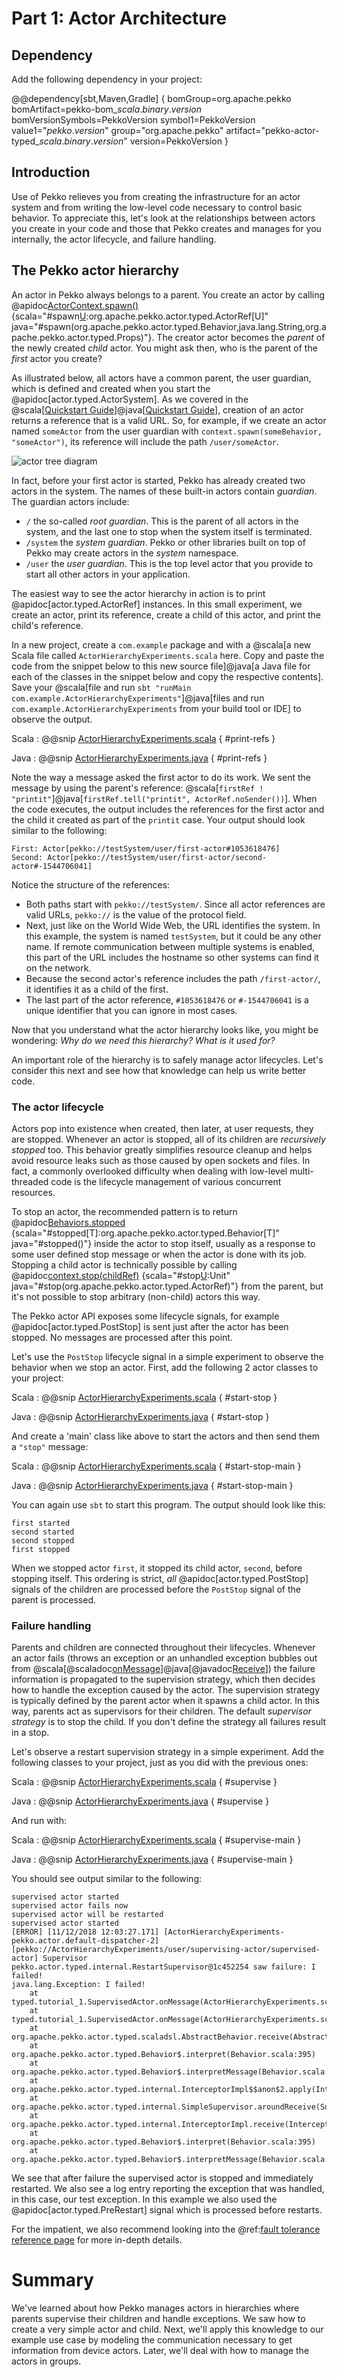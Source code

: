 # Part 1: Actor Architecture

## Dependency

Add the following dependency in your project:

@@dependency[sbt,Maven,Gradle] {
  bomGroup=org.apache.pekko bomArtifact=pekko-bom_$scala.binary.version$ bomVersionSymbols=PekkoVersion
  symbol1=PekkoVersion
  value1="$pekko.version$"
  group="org.apache.pekko"
  artifact="pekko-actor-typed_$scala.binary.version$"
  version=PekkoVersion
}

## Introduction

Use of Pekko relieves you from creating the infrastructure for an actor system and from writing the low-level code necessary to control basic behavior. To appreciate this, let's look at the relationships between actors you create in your code and those that Pekko creates and manages for you internally, the actor lifecycle, and failure handling.

## The Pekko actor hierarchy

An actor in Pekko always belongs to a parent. You create an actor by calling  @apidoc[ActorContext.spawn()](actor.typed.*.ActorContext) {scala="#spawn[U](behavior:org.apache.pekko.actor.typed.Behavior[U],name:String,props:org.apache.pekko.actor.typed.Props):org.apache.pekko.actor.typed.ActorRef[U]" java="#spawn(org.apache.pekko.actor.typed.Behavior,java.lang.String,org.apache.pekko.actor.typed.Props)"}. The creator actor becomes the
_parent_ of the newly created _child_ actor. You might ask then, who is the parent of the _first_ actor you create?

As illustrated below, all actors have a common parent, the user guardian, which is defined and created when you start the @apidoc[actor.typed.ActorSystem].
As we covered in the @scala[[Quickstart Guide](https://github.com/apache/pekko-quickstart-scala.g8)]@java[[Quickstart Guide](https://github.com/apache/pekko-quickstart-java.g8)], creation of an actor returns a reference that is a valid URL. So, for example, if we create an actor named `someActor` from the user guardian with `context.spawn(someBehavior, "someActor")`, its reference will include the path `/user/someActor`.

![actor tree diagram](diagrams/actor_top_tree.png)

In fact, before your first actor is started, Pekko has already created two actors in the system. The names of these built-in actors contain _guardian_. The guardian actors include:

 - `/` the so-called _root guardian_. This is the parent of all actors in the system, and the last one to stop when the system itself is terminated.
 - `/system` the _system guardian_. Pekko or other libraries built on top of Pekko may create actors in the _system_ namespace.
 - `/user` the _user guardian_. This is the top level actor that you provide to start all other actors in your application.
 
The easiest way to see the actor hierarchy in action is to print @apidoc[actor.typed.ActorRef] instances. In this small experiment, we create an actor, print its reference, create a child of this actor, and print the child's reference. 

In a new project, create a `com.example` package and with a @scala[a new Scala file called `ActorHierarchyExperiments.scala` here. Copy and paste the code from the snippet below to this new source file]@java[a Java file for each of the classes in the snippet below and copy the respective contents]. Save your @scala[file and run `sbt "runMain com.example.ActorHierarchyExperiments"`]@java[files and run `com.example.ActorHierarchyExperiments` from your build tool or IDE] to observe the output.

Scala
:   @@snip [ActorHierarchyExperiments.scala](/docs/src/test/scala/typed/tutorial_1/ActorHierarchyExperiments.scala) { #print-refs }

Java
:   @@snip [ActorHierarchyExperiments.java](/docs/src/test/java/jdocs/typed/tutorial_1/ActorHierarchyExperiments.java) { #print-refs }

Note the way a message asked the first actor to do its work. We sent the message by using the parent's reference: @scala[`firstRef ! "printit"`]@java[`firstRef.tell("printit", ActorRef.noSender())`]. When the code executes, the output includes the references for the first actor and the child it created as part of the `printit` case. Your output should look similar to the following:

```
First: Actor[pekko://testSystem/user/first-actor#1053618476]
Second: Actor[pekko://testSystem/user/first-actor/second-actor#-1544706041]
```

Notice the structure of the references:

* Both paths start with `pekko://testSystem/`. Since all actor references are valid URLs, `pekko://` is the value of the protocol field.
* Next, just like on the World Wide Web, the URL identifies the system. In this example, the system is named `testSystem`, but it could be any other name. If remote communication between multiple systems is enabled, this part of the URL includes the hostname so other systems can find it on the network.
* Because the second actor's reference includes the path `/first-actor/`, it identifies it as a child of the first.
* The last part of the actor reference, `#1053618476` or `#-1544706041`  is a unique identifier that you can ignore in most cases.

Now that you understand what the actor hierarchy
looks like, you might be wondering: _Why do we need this hierarchy? What is it used for?_

An important role of the hierarchy is to safely manage actor lifecycles. Let's consider this next and see how that knowledge can help us write better code.

### The actor lifecycle
Actors pop into existence when created, then later, at user requests, they are stopped. Whenever an actor is stopped, all of its children are _recursively stopped_ too.
This behavior greatly simplifies resource cleanup and helps avoid resource leaks such as those caused by open sockets and files. In fact, a commonly overlooked difficulty when dealing with low-level multi-threaded code is the lifecycle management of various concurrent resources.

To stop an actor, the recommended pattern is to return @apidoc[Behaviors.stopped](typed.*.Behaviors$) {scala="#stopped[T]:org.apache.pekko.actor.typed.Behavior[T]" java="#stopped()"} inside the actor to stop itself, usually as a response to some user defined stop message or when the actor is done with its job. Stopping a child actor is technically possible by calling @apidoc[context.stop(childRef)](actor.typed.*.ActorContext) {scala="#stop[U](child:org.apache.pekko.actor.typed.ActorRef[U]):Unit" java="#stop(org.apache.pekko.actor.typed.ActorRef)"} from the parent, but it's not possible to stop arbitrary (non-child) actors this way.

The Pekko actor API exposes some lifecycle signals, for example @apidoc[actor.typed.PostStop] is sent just after the actor has been stopped. No messages are processed after this point.

Let's use the `PostStop` lifecycle signal in a simple experiment to observe the behavior when we stop an actor. First, add the following 2 actor classes to your project:

Scala
:   @@snip [ActorHierarchyExperiments.scala](/docs/src/test/scala/typed/tutorial_1/ActorHierarchyExperiments.scala) { #start-stop }

Java
:   @@snip [ActorHierarchyExperiments.java](/docs/src/test/java/jdocs/typed/tutorial_1/ActorHierarchyExperiments.java) { #start-stop }

And create a 'main' class like above to start the actors and then send them a `"stop"` message:

Scala
:   @@snip [ActorHierarchyExperiments.scala](/docs/src/test/scala/typed/tutorial_1/ActorHierarchyExperiments.scala) { #start-stop-main }

Java
:   @@snip [ActorHierarchyExperiments.java](/docs/src/test/java/jdocs/typed/tutorial_1/ActorHierarchyExperiments.java) { #start-stop-main }

You can again use `sbt` to start this program. The output should look like this:

```
first started
second started
second stopped
first stopped
```

When we stopped actor `first`, it stopped its child actor, `second`, before stopping itself. This ordering is strict, _all_ @apidoc[actor.typed.PostStop] signals of the children are processed before the `PostStop` signal of the parent
is processed.

### Failure handling

Parents and children are connected throughout their lifecycles. Whenever an actor fails (throws an exception or an unhandled exception bubbles out from @scala[@scaladoc[onMessage](pekko.actor.typed.scaladsl.AbstractBehavior#onMessage(msg:T):org.apache.pekko.actor.typed.Behavior[T])]@java[@javadoc[Receive](pekko.actor.typed.javadsl.Receive)]) the failure information is propagated
to the supervision strategy, which then decides how to handle the exception caused by the actor. The supervision strategy is typically defined by the parent actor when it spawns a child actor. In this way, parents act as supervisors for their children. The default _supervisor strategy_ is to stop the child. If you don't define the strategy all failures result in a stop.

Let's observe a restart supervision strategy in a simple experiment. Add the following classes to your project, just as you did with the previous ones:

Scala
:   @@snip [ActorHierarchyExperiments.scala](/docs/src/test/scala/typed/tutorial_1/ActorHierarchyExperiments.scala) { #supervise }

Java
:   @@snip [ActorHierarchyExperiments.java](/docs/src/test/java/jdocs/typed/tutorial_1/ActorHierarchyExperiments.java) { #supervise }

And run with:

Scala
:   @@snip [ActorHierarchyExperiments.scala](/docs/src/test/scala/typed/tutorial_1/ActorHierarchyExperiments.scala) { #supervise-main }

Java
:   @@snip [ActorHierarchyExperiments.java](/docs/src/test/java/jdocs/typed/tutorial_1/ActorHierarchyExperiments.java) { #supervise-main }

You should see output similar to the following:

```
supervised actor started
supervised actor fails now
supervised actor will be restarted
supervised actor started
[ERROR] [11/12/2018 12:03:27.171] [ActorHierarchyExperiments-pekko.actor.default-dispatcher-2] [pekko://ActorHierarchyExperiments/user/supervising-actor/supervised-actor] Supervisor pekko.actor.typed.internal.RestartSupervisor@1c452254 saw failure: I failed!
java.lang.Exception: I failed!
	at typed.tutorial_1.SupervisedActor.onMessage(ActorHierarchyExperiments.scala:113)
	at typed.tutorial_1.SupervisedActor.onMessage(ActorHierarchyExperiments.scala:106)
	at org.apache.pekko.actor.typed.scaladsl.AbstractBehavior.receive(AbstractBehavior.scala:59)
	at org.apache.pekko.actor.typed.Behavior$.interpret(Behavior.scala:395)
	at org.apache.pekko.actor.typed.Behavior$.interpretMessage(Behavior.scala:369)
	at org.apache.pekko.actor.typed.internal.InterceptorImpl$$anon$2.apply(InterceptorImpl.scala:49)
	at org.apache.pekko.actor.typed.internal.SimpleSupervisor.aroundReceive(Supervision.scala:85)
	at org.apache.pekko.actor.typed.internal.InterceptorImpl.receive(InterceptorImpl.scala:70)
	at org.apache.pekko.actor.typed.Behavior$.interpret(Behavior.scala:395)
	at org.apache.pekko.actor.typed.Behavior$.interpretMessage(Behavior.scala:369)
```

We see that after failure the supervised actor is stopped and immediately restarted. We also see a log entry reporting the exception that was handled, in this case, our test exception. In this example we also used the @apidoc[actor.typed.PreRestart] signal which is processed before restarts.

For the impatient, we also recommend looking into the @ref:[fault tolerance reference page](../fault-tolerance.md) for more in-depth
details.

# Summary
We've learned about how Pekko manages actors in hierarchies where parents supervise their children and handle exceptions. We saw how to create a very simple actor and child. Next, we'll apply this knowledge to our example use case by modeling the communication necessary to get information from device actors. Later, we'll deal with how to manage the actors in groups.

